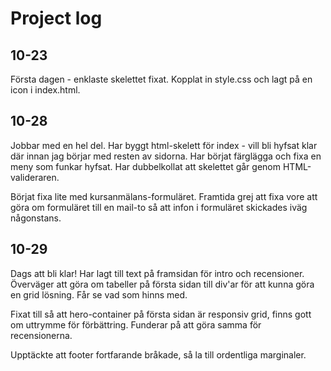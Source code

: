 # Project log

## 10-23
Första dagen - enklaste skelettet fixat. Kopplat in style.css och lagt på en icon i index.html.

## 10-28
Jobbar med en hel del. Har byggt html-skelett för index - vill bli hyfsat klar där innan jag börjar med resten av sidorna.
Har börjat färglägga och fixa en meny som funkar hyfsat.
Har dubbelkollat att skelettet går genom HTML-valideraren.

Börjat fixa lite med kursanmälans-formuläret. Framtida grej att fixa vore att göra om formuläret till en mail-to så att infon i formuläret skickades iväg någonstans.

## 10-29
Dags att bli klar! Har lagt till text på framsidan för intro och recensioner. Överväger att göra om tabeller på första sidan till div'ar för att kunna göra en grid lösning. Får se vad som hinns med. 

Fixat till så att hero-container på första sidan är responsiv grid, finns gott om uttrymme för förbättring. Funderar på att göra samma för recensionerna.

Upptäckte att footer fortfarande bråkade, så la till ordentliga marginaler.